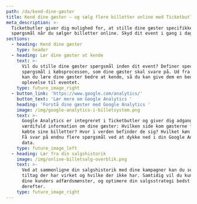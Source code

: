 ```yaml
---
path: /da/kend-dine-gæster
title: Kend dine gæster – og sælg flere billetter online med Ticketbutler
meta_description: >-
  Ticketbutler giver dig mulighed for, at stille dine gæster specifikke
  spørgsmål når du sælger billetter online. Skyd dit event i gang i dag. 
sections:
  - heading: Kend dine gæster
    type: header
  - heading: Lær dine gæster at kende
    text: >-
      Vil du stille dine gæster spørgsmål inden dit event? Definer specifikke
      spørgsmål i købsprocessen, som dine gæster skal svare på. Ud fra svarene
      kan du lære dine gæster bedre at kende, så du kan give dem en bedre
      oplevelse til eventet.
    type: future_image_right
  - button_link: 'https://www.google.com/analytics/'
    button_text: 'Lær mere om Google Analytics '
    heading: 'Forstå dine gæster med Google Analytics '
    image: /img/google-analytics-i-billetsystem.png
    text: >-
      Google Analytics er integreret i Ticketbutler og giver dig adgang til
      værdifuld information om dine gæster: Hvilken side kom gæsterne fra før de
      købte sine billetter? Hvor i verden befinder de sig? Hvilket køn har de?
      Få svar på endnu flere spørgsmål ved at dykke ned i din Google Analytics
      data. 
    type: future_image_left
  - heading: Lær fra din salgshistorik
    image: /img/online-billetsalg-overblik.png
    text: >-
      Ved at sammenligne din salgshistorik med dine kampagner kan du se, hvilke
      tiltag der har virket og hvilke der ikke har. Samtidig vil du kunne spore
      dine kunders adfærdsmønster, og optimere din salgsstrategi bedst
      derefter. 
    type: future_image_right
---
```


